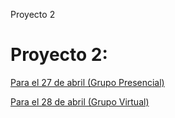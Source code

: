  Proyecto 2

Proyecto 2:
===========

[Para el 27 de abril (Grupo Presencial)](proy2.htm)

[Para el 28 de abril (Grupo Virtual)](proy2v.htm)